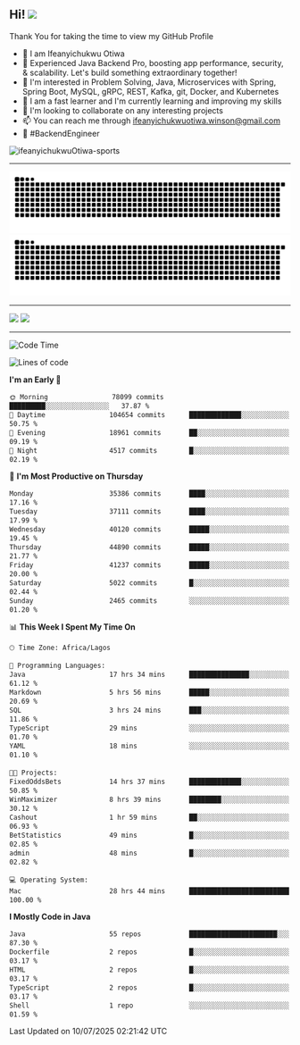 <!-- BLOG-POST-LIST:START --><!-- BLOG-POST-LIST:END -->

## Hi! <img src="https://media.giphy.com/media/hvRJCLFzcasrR4ia7z/giphy.gif" width="4%"> 

Thank You for taking the time to view my GitHub Profile

- 👋 I am Ifeanyichukwu Otiwa
- 🚀 Experienced Java Backend Pro, boosting app performance, security, & scalability. Let's build something extraordinary together!
- 👀 I'm interested in Problem Solving, Java, Microservices with Spring, Spring Boot, MySQL, gRPC, REST, Kafka, git, Docker, and Kubernetes
- 🌱 I am a fast learner and I'm currently learning and improving my skills
- 💞️ I'm looking to collaborate on any interesting projects
- 📫 You can reach me through ifeanyichukwuotiwa.winson@gmail.com
- 🚀 #BackendEngineer

<p align="left" marginTop="10px"> <img src="https://komarev.com/ghpvc/?username=ifeanyichukwuOtiwa-sports&label=Profile%20views&color=0e75b6&style=for-the-badge" alt="ifeanyichukwuOtiwa-sports" /> </p>

***

<!--🐍📈SNAKEGRAPH / 🌐WEBSITE: https://github.com/Platane/snk -->
![github contribution grid snake animation](https://raw.githubusercontent.com/ifeanyichukwuOtiwa-sports/ifeanyichukwuOtiwa-sports/output/github-contribution-grid-snake-dark.svg#gh-dark-mode-only)![github contribution grid snake animation](https://raw.githubusercontent.com/ifeanyichukwuOtiwa-sports/ifeanyichukwuOtiwa-sports/output/github-contribution-grid-snake.svg#gh-light-mode-only)

***

<p float="left">
  <img float="left" src="https://github-readme-stats.vercel.app/api?username=ifeanyichukwuOtiwa-sports&count_private=true&include_all_commits=true&theme=react&show_icons=true" />
  <img float="right" src="https://github-readme-stats.vercel.app/api/top-langs/?username=ifeanyichukwuOtiwa-sports&layout=compact&show_icons=true&theme=react" /> 
</p>

***



<!--START_SECTION:waka-->
![Code Time](http://img.shields.io/badge/Code%20Time-3%2C935%20hrs%209%20mins-blue)

![Lines of code](https://img.shields.io/badge/From%20Hello%20World%20I%27ve%20Written-56.5%20million%20lines%20of%20code-blue)

**I'm an Early 🐤** 

```text
🌞 Morning                78099 commits       █████████░░░░░░░░░░░░░░░░   37.87 % 
🌆 Daytime                104654 commits      █████████████░░░░░░░░░░░░   50.75 % 
🌃 Evening                18961 commits       ██░░░░░░░░░░░░░░░░░░░░░░░   09.19 % 
🌙 Night                  4517 commits        █░░░░░░░░░░░░░░░░░░░░░░░░   02.19 % 
```
📅 **I'm Most Productive on Thursday** 

```text
Monday                   35386 commits       ████░░░░░░░░░░░░░░░░░░░░░   17.16 % 
Tuesday                  37111 commits       ████░░░░░░░░░░░░░░░░░░░░░   17.99 % 
Wednesday                40120 commits       █████░░░░░░░░░░░░░░░░░░░░   19.45 % 
Thursday                 44890 commits       █████░░░░░░░░░░░░░░░░░░░░   21.77 % 
Friday                   41237 commits       █████░░░░░░░░░░░░░░░░░░░░   20.00 % 
Saturday                 5022 commits        █░░░░░░░░░░░░░░░░░░░░░░░░   02.44 % 
Sunday                   2465 commits        ░░░░░░░░░░░░░░░░░░░░░░░░░   01.20 % 
```


📊 **This Week I Spent My Time On** 

```text
🕑︎ Time Zone: Africa/Lagos

💬 Programming Languages: 
Java                     17 hrs 34 mins      ███████████████░░░░░░░░░░   61.12 % 
Markdown                 5 hrs 56 mins       █████░░░░░░░░░░░░░░░░░░░░   20.69 % 
SQL                      3 hrs 24 mins       ███░░░░░░░░░░░░░░░░░░░░░░   11.86 % 
TypeScript               29 mins             ░░░░░░░░░░░░░░░░░░░░░░░░░   01.70 % 
YAML                     18 mins             ░░░░░░░░░░░░░░░░░░░░░░░░░   01.10 % 

🐱‍💻 Projects: 
FixedOddsBets            14 hrs 37 mins      █████████████░░░░░░░░░░░░   50.85 % 
WinMaximizer             8 hrs 39 mins       ████████░░░░░░░░░░░░░░░░░   30.12 % 
Cashout                  1 hr 59 mins        ██░░░░░░░░░░░░░░░░░░░░░░░   06.93 % 
BetStatistics            49 mins             █░░░░░░░░░░░░░░░░░░░░░░░░   02.85 % 
admin                    48 mins             █░░░░░░░░░░░░░░░░░░░░░░░░   02.82 % 

💻 Operating System: 
Mac                      28 hrs 44 mins      █████████████████████████   100.00 % 
```

**I Mostly Code in Java** 

```text
Java                     55 repos            ██████████████████████░░░   87.30 % 
Dockerfile               2 repos             █░░░░░░░░░░░░░░░░░░░░░░░░   03.17 % 
HTML                     2 repos             █░░░░░░░░░░░░░░░░░░░░░░░░   03.17 % 
TypeScript               2 repos             █░░░░░░░░░░░░░░░░░░░░░░░░   03.17 % 
Shell                    1 repo              ░░░░░░░░░░░░░░░░░░░░░░░░░   01.59 % 
```




 Last Updated on 10/07/2025 02:21:42 UTC
<!--END_SECTION:waka-->

<!--
<p align="center">
![trophy](https://github-profile-trophy.vercel.app/?username=ifeanyichukwuOtiwa-sports&theme=onedark) (https://github.com/ryo-ma/github-profile-trophy)
</p>
-->

<!---
ifeanyi-otiwa/ifeanyi-otiwa is a ✨ special ✨ repository because its `README.md` (this file) appears on your GitHub profile.
You can click the Preview link to take a look at your changes.
--->
